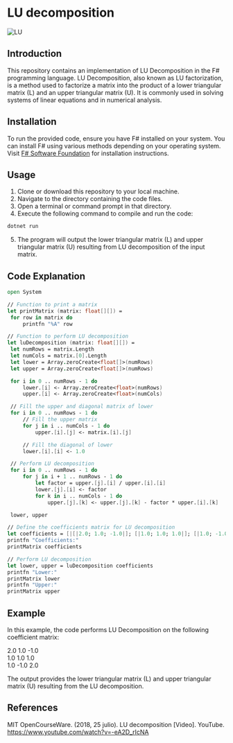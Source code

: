 # LU decomposition

![LU](https://wikimedia.org/api/rest_v1/media/math/render/svg/a593e8efae46593df51e1ccf84d7745fd96c3514)

## Introduction
This repository contains an implementation of LU Decomposition in the F# programming language. LU Decomposition, also known as LU factorization, is a method used to factorize a matrix into the product of a lower triangular matrix (L) and an upper triangular matrix (U). It is commonly used in solving systems of linear equations and in numerical analysis.

## Installation
To run the provided code, ensure you have F# installed on your system. You can install F# using various methods depending on your operating system. Visit [F# Software Foundation](https://fsharp.org/use/) for installation instructions.

## Usage
1. Clone or download this repository to your local machine.
2. Navigate to the directory containing the code files.
3. Open a terminal or command prompt in that directory.
4. Execute the following command to compile and run the code:

```bash
dotnet run
```

5. The program will output the lower triangular matrix (L) and upper triangular matrix (U) resulting from LU decomposition of the input matrix.

## Code Explanation
```fsharp
open System

// Function to print a matrix
let printMatrix (matrix: float[][]) =
 for row in matrix do
     printfn "%A" row

// Function to perform LU decomposition
let luDecomposition (matrix: float[][]) =
 let numRows = matrix.Length
 let numCols = matrix.[0].Length
 let lower = Array.zeroCreate<float[]>(numRows)
 let upper = Array.zeroCreate<float[]>(numRows)

 for i in 0 .. numRows - 1 do
     lower.[i] <- Array.zeroCreate<float>(numRows)
     upper.[i] <- Array.zeroCreate<float>(numCols)

 // Fill the upper and diagonal matrix of lower
 for i in 0 .. numRows - 1 do
     // Fill the upper matrix
     for j in i .. numCols - 1 do
         upper.[i].[j] <- matrix.[i].[j]

     // Fill the diagonal of lower
     lower.[i].[i] <- 1.0

 // Perform LU decomposition
 for i in 0 .. numRows - 1 do
     for j in i + 1 .. numRows - 1 do
         let factor = upper.[j].[i] / upper.[i].[i]
         lower.[j].[i] <- factor
         for k in i .. numCols - 1 do
             upper.[j].[k] <- upper.[j].[k] - factor * upper.[i].[k]

 lower, upper

// Define the coefficients matrix for LU decomposition
let coefficients = [|[|2.0; 1.0; -1.0|]; [|1.0; 1.0; 1.0|]; [|1.0; -1.0; 2.0|]|]
printfn "Coefficients:"
printMatrix coefficients

// Perform LU decomposition
let lower, upper = luDecomposition coefficients
printfn "Lower:"
printMatrix lower
printfn "Upper:"
printMatrix upper
```

## Example

In this example, the code performs LU Decomposition on the following coefficient matrix:

2.0  1.0  -1.0 \
1.0  1.0  1.0 \
1.0  -1.0  2.0

The output provides the lower triangular matrix (L) and upper triangular matrix (U) resulting from the LU decomposition.

## References

MIT OpenCourseWare. (2018, 25 julio). LU decomposition [Video]. YouTube. https://www.youtube.com/watch?v=-eA2D_rIcNA